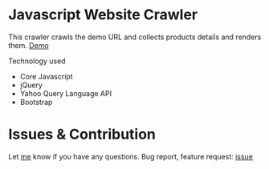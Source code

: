 # Javascript Website Crawler

This crawler crawls the demo URL and collects products details and renders them.
<a href="http://nehachaudhary.github.io/website-crawler/">Demo</a>

Technology used
* Core Javascript
* jQuery
* Yahoo Query Language API
* Bootstrap


# Issues & Contribution

Let <a href="https://github.com/nehachaudhary">me</a> know if you have any questions. Bug report, feature request: <a href="https://github.com/nehachaudhary/website-crawler/issues">issue</a>
